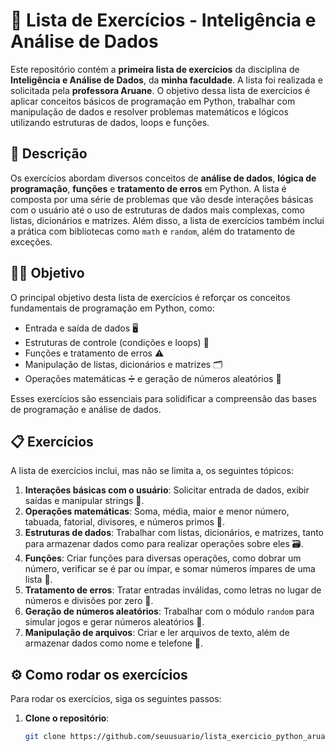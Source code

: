 # 📝 Lista de Exercícios - Inteligência e Análise de Dados

Este repositório contém a **primeira lista de exercícios** da disciplina de **Inteligência e Análise de Dados**, da **minha faculdade**. A lista foi realizada e solicitada pela **professora Aruane**. O objetivo dessa lista de exercícios é aplicar conceitos básicos de programação em Python, trabalhar com manipulação de dados e resolver problemas matemáticos e lógicos utilizando estruturas de dados, loops e funções.

## 🎯 Descrição

Os exercícios abordam diversos conceitos de **análise de dados**, **lógica de programação**, **funções** e **tratamento de erros** em Python. A lista é composta por uma série de problemas que vão desde interações básicas com o usuário até o uso de estruturas de dados mais complexas, como listas, dicionários e matrizes. Além disso, a lista de exercícios também inclui a prática com bibliotecas como `math` e `random`, além do tratamento de exceções.

## 🧑‍🏫 Objetivo

O principal objetivo desta lista de exercícios é reforçar os conceitos fundamentais de programação em Python, como:
- Entrada e saída de dados 🖥️
- Estruturas de controle (condições e loops) 🔄
- Funções e tratamento de erros ⚠️
- Manipulação de listas, dicionários e matrizes 🗂️
- Operações matemáticas ➗ e geração de números aleatórios 🎲

Esses exercícios são essenciais para solidificar a compreensão das bases de programação e análise de dados.

## 📋 Exercícios

A lista de exercícios inclui, mas não se limita a, os seguintes tópicos:

1. **Interações básicas com o usuário**: Solicitar entrada de dados, exibir saídas e manipular strings 💬.
2. **Operações matemáticas**: Soma, média, maior e menor número, tabuada, fatorial, divisores, e números primos 🔢.
3. **Estruturas de dados**: Trabalhar com listas, dicionários, e matrizes, tanto para armazenar dados como para realizar operações sobre eles 🗃️.
4. **Funções**: Criar funções para diversas operações, como dobrar um número, verificar se é par ou ímpar, e somar números ímpares de uma lista 🔧.
5. **Tratamento de erros**: Tratar entradas inválidas, como letras no lugar de números e divisões por zero 🚫.
6. **Geração de números aleatórios**: Trabalhar com o módulo `random` para simular jogos e gerar números aleatórios 🎲.
7. **Manipulação de arquivos**: Criar e ler arquivos de texto, além de armazenar dados como nome e telefone 📂.

## ⚙️ Como rodar os exercícios

Para rodar os exercícios, siga os seguintes passos:

1. **Clone o repositório**:

   ```bash
   git clone https://github.com/seuusuario/lista_exercicio_python_aruane.git
